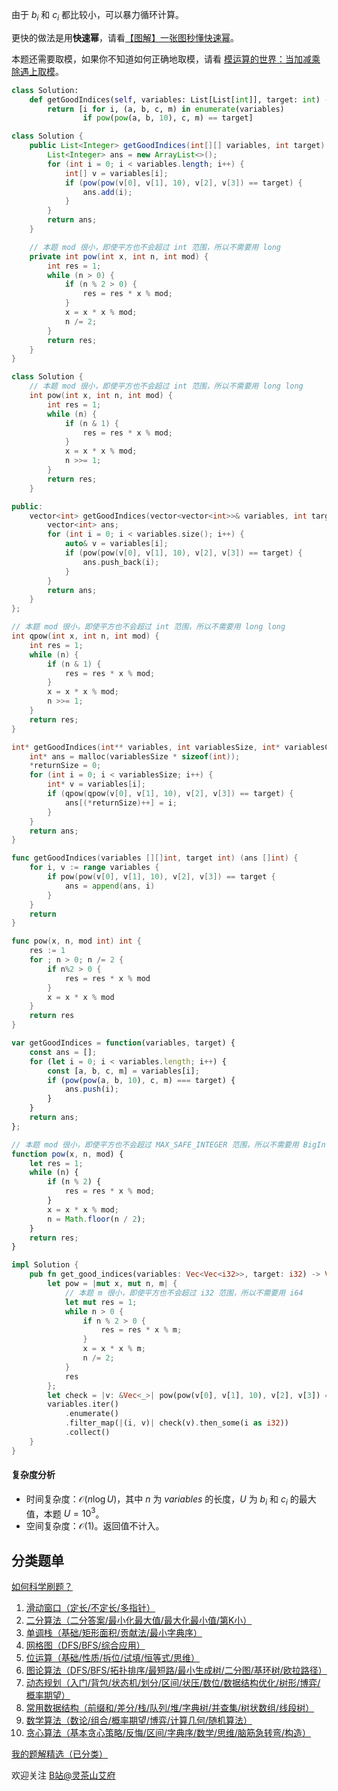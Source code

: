 由于 $b_i$ 和 $c_i$ 都比较小，可以暴力循环计算。

更快的做法是用**快速幂**，请看[【图解】一张图秒懂快速幂](https://leetcode.cn/problems/powx-n/solution/tu-jie-yi-zhang-tu-miao-dong-kuai-su-mi-ykp3i/)。

本题还需要取模，如果你不知道如何正确地取模，请看 [模运算的世界：当加减乘除遇上取模](https://leetcode.cn/circle/discuss/mDfnkW/)。

```py [sol-Python3]
class Solution:
    def getGoodIndices(self, variables: List[List[int]], target: int) -> List[int]:
        return [i for i, (a, b, c, m) in enumerate(variables)
                if pow(pow(a, b, 10), c, m) == target]
```

```java [sol-Java]
class Solution {
    public List<Integer> getGoodIndices(int[][] variables, int target) {
        List<Integer> ans = new ArrayList<>();
        for (int i = 0; i < variables.length; i++) {
            int[] v = variables[i];
            if (pow(pow(v[0], v[1], 10), v[2], v[3]) == target) {
                ans.add(i);
            }
        }
        return ans;
    }

    // 本题 mod 很小，即使平方也不会超过 int 范围，所以不需要用 long
    private int pow(int x, int n, int mod) {
        int res = 1;
        while (n > 0) {
            if (n % 2 > 0) {
                res = res * x % mod;
            }
            x = x * x % mod;
            n /= 2;
        }
        return res;
    }
}
```

```cpp [sol-C++]
class Solution {
    // 本题 mod 很小，即使平方也不会超过 int 范围，所以不需要用 long long
    int pow(int x, int n, int mod) {
        int res = 1;
        while (n) {
            if (n & 1) {
                res = res * x % mod;
            }
            x = x * x % mod;
            n >>= 1;
        }
        return res;
    }

public:
    vector<int> getGoodIndices(vector<vector<int>>& variables, int target) {
        vector<int> ans;
        for (int i = 0; i < variables.size(); i++) {
            auto& v = variables[i];
            if (pow(pow(v[0], v[1], 10), v[2], v[3]) == target) {
                ans.push_back(i);
            }
        }
        return ans;
    }
};
```

```c [sol-C]
// 本题 mod 很小，即使平方也不会超过 int 范围，所以不需要用 long long
int qpow(int x, int n, int mod) {
    int res = 1;
    while (n) {
        if (n & 1) {
            res = res * x % mod;
        }
        x = x * x % mod;
        n >>= 1;
    }
    return res;
}

int* getGoodIndices(int** variables, int variablesSize, int* variablesColSize, int target, int* returnSize) {
    int* ans = malloc(variablesSize * sizeof(int));
    *returnSize = 0;
    for (int i = 0; i < variablesSize; i++) {
        int* v = variables[i];
        if (qpow(qpow(v[0], v[1], 10), v[2], v[3]) == target) {
            ans[(*returnSize)++] = i;
        }
    }
    return ans;
}
```

```go [sol-Go]
func getGoodIndices(variables [][]int, target int) (ans []int) {
	for i, v := range variables {
		if pow(pow(v[0], v[1], 10), v[2], v[3]) == target {
			ans = append(ans, i)
		}
	}
	return
}

func pow(x, n, mod int) int {
	res := 1
	for ; n > 0; n /= 2 {
		if n%2 > 0 {
			res = res * x % mod
		}
		x = x * x % mod
	}
	return res
}
```

```js [sol-JavaScript]
var getGoodIndices = function(variables, target) {
    const ans = [];
    for (let i = 0; i < variables.length; i++) {
        const [a, b, c, m] = variables[i];
        if (pow(pow(a, b, 10), c, m) === target) {
            ans.push(i);
        }
    }
    return ans;
};

// 本题 mod 很小，即使平方也不会超过 MAX_SAFE_INTEGER 范围，所以不需要用 BigInt
function pow(x, n, mod) {
    let res = 1;
    while (n) {
        if (n % 2) {
            res = res * x % mod;
        }
        x = x * x % mod;
        n = Math.floor(n / 2);
    }
    return res;
}
```

```rust [sol-Rust]
impl Solution {
    pub fn get_good_indices(variables: Vec<Vec<i32>>, target: i32) -> Vec<i32> {
        let pow = |mut x, mut n, m| {
            // 本题 m 很小，即使平方也不会超过 i32 范围，所以不需要用 i64
            let mut res = 1;
            while n > 0 {
                if n % 2 > 0 {
                    res = res * x % m;
                }
                x = x * x % m;
                n /= 2;
            }
            res
        };
        let check = |v: &Vec<_>| pow(pow(v[0], v[1], 10), v[2], v[3]) == target;
        variables.iter()
            .enumerate()
            .filter_map(|(i, v)| check(v).then_some(i as i32))
            .collect()
    }
}
```

#### 复杂度分析

- 时间复杂度：$\mathcal{O}(n\log U)$，其中 $n$ 为 $\textit{variables}$ 的长度，$U$ 为 $b_i$ 和 $c_i$ 的最大值，本题 $U=10^3$。
- 空间复杂度：$\mathcal{O}(1)$。返回值不计入。

## 分类题单

[如何科学刷题？](https://leetcode.cn/circle/discuss/RvFUtj/)

1. [滑动窗口（定长/不定长/多指针）](https://leetcode.cn/circle/discuss/0viNMK/)
2. [二分算法（二分答案/最小化最大值/最大化最小值/第K小）](https://leetcode.cn/circle/discuss/SqopEo/)
3. [单调栈（基础/矩形面积/贡献法/最小字典序）](https://leetcode.cn/circle/discuss/9oZFK9/)
4. [网格图（DFS/BFS/综合应用）](https://leetcode.cn/circle/discuss/YiXPXW/)
5. [位运算（基础/性质/拆位/试填/恒等式/思维）](https://leetcode.cn/circle/discuss/dHn9Vk/)
6. [图论算法（DFS/BFS/拓扑排序/最短路/最小生成树/二分图/基环树/欧拉路径）](https://leetcode.cn/circle/discuss/01LUak/)
7. [动态规划（入门/背包/状态机/划分/区间/状压/数位/数据结构优化/树形/博弈/概率期望）](https://leetcode.cn/circle/discuss/tXLS3i/)
8. [常用数据结构（前缀和/差分/栈/队列/堆/字典树/并查集/树状数组/线段树）](https://leetcode.cn/circle/discuss/mOr1u6/)
9. [数学算法（数论/组合/概率期望/博弈/计算几何/随机算法）](https://leetcode.cn/circle/discuss/IYT3ss/)
10. [贪心算法（基本贪心策略/反悔/区间/字典序/数学/思维/脑筋急转弯/构造）](https://leetcode.cn/circle/discuss/g6KTKL/)

[我的题解精选（已分类）](https://github.com/EndlessCheng/codeforces-go/blob/master/leetcode/SOLUTIONS.md)

欢迎关注 [B站@灵茶山艾府](https://space.bilibili.com/206214)
